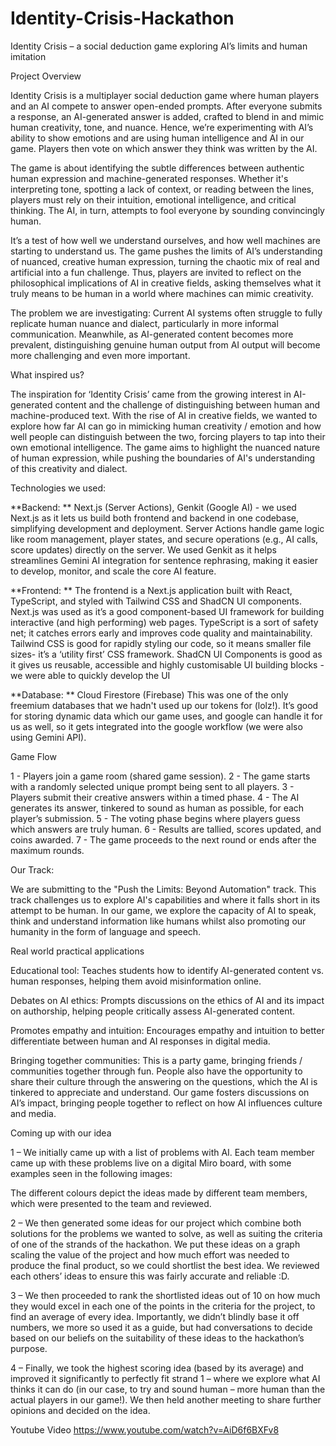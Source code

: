 # Identity-Crisis-Hackathon

Identity Crisis – a social deduction game exploring AI’s limits and human imitation

Project Overview

Identity Crisis is a multiplayer social deduction game where human players and an AI compete to answer open-ended prompts. After everyone submits a response, an AI-generated answer is added, crafted to blend in and mimic human creativity, tone, and nuance. Hence, we’re experimenting with AI’s ability to show emotions and are using human intelligence and AI in our game. Players then vote on which answer they think was written by the AI.

The game is about identifying the subtle differences between authentic human expression and machine-generated responses. Whether it's interpreting tone, spotting a lack of context, or reading between the lines, players must rely on their intuition, emotional intelligence, and critical thinking. The AI, in turn, attempts to fool everyone by sounding convincingly human.

It’s a test of how well we understand ourselves, and how well machines are starting to understand us. The game pushes the limits of AI’s understanding of nuanced, creative human expression, turning the chaotic mix of real and artificial into a fun challenge. Thus, players are invited to reflect on the philosophical implications of AI in creative fields, asking themselves what it truly means to be human in a world where machines can mimic creativity.

The problem we are investigating: Current AI systems often struggle to fully replicate human nuance and dialect, particularly in more informal communication. Meanwhile, as AI-generated content becomes more prevalent, distinguishing genuine human output from AI output will become more challenging and even more important.

What inspired us?

The inspiration for ‘Identity Crisis’ came from the growing interest in AI-generated content and the challenge of distinguishing between human and machine-produced text. With the rise of AI in creative fields, we wanted to explore how far AI can go in mimicking human creativity / emotion and how well people can distinguish between the two, forcing players to tap into their own emotional intelligence. The game aims to highlight the nuanced nature of human expression, while pushing the boundaries of AI's understanding of this creativity and dialect.

Technologies we used:

**Backend: ** Next.js (Server Actions), Genkit (Google AI) - we used Next.js as it lets us build both frontend and backend in one codebase, simplifying development and deployment. Server Actions handle game logic like room management, player states, and secure operations (e.g., AI calls, score updates) directly on the server. We used Genkit as it helps streamlines Gemini AI integration for sentence rephrasing, making it easier to develop, monitor, and scale the core AI feature.

**Frontend: ** The frontend is a Next.js application built with React, TypeScript, and styled with Tailwind CSS and ShadCN UI components. Next.js was used as it’s a good component-based UI framework for building interactive (and high performing) web pages. TypeScript is a sort of safety net; it catches errors early and improves code quality and maintainability. Tailwind CSS is good for rapidly styling our code, so it means smaller file sizes- it’s a ‘utility first’ CSS framework. ShadCN UI Components is good as it gives us reusable, accessible and highly customisable UI building blocks - we were able to quickly develop the UI

**Database: ** Cloud Firestore (Firebase) This was one of the only freemium databases that we hadn't used up our tokens for (lolz!). It’s good for storing dynamic data which our game uses, and google can handle it for us as well, so it gets integrated into the google workflow (we were also using Gemini API).

Game Flow

1 - Players join a game room (shared game session). 2 - The game starts with a randomly selected unique prompt being sent to all players. 3 - Players submit their creative answers within a timed phase. 4 - The AI generates its answer, tinkered to sound as human as possible, for each player’s submission. 5 - The voting phase begins where players guess which answers are truly human. 6 - Results are tallied, scores updated, and coins awarded. 7 - The game proceeds to the next round or ends after the maximum rounds.

Our Track:

We are submitting to the "Push the Limits: Beyond Automation" track. This track challenges us to explore AI's capabilities and where it falls short in its attempt to be human. In our game, we explore the capacity of AI to speak, think and understand information like humans whilst also promoting our humanity in the form of language and speech.

Real world practical applications

Educational tool: Teaches students how to identify AI-generated content vs. human responses, helping them avoid misinformation online.

Debates on AI ethics: Prompts discussions on the ethics of AI and its impact on authorship, helping people critically assess AI-generated content.

Promotes empathy and intuition: Encourages empathy and intuition to better differentiate between human and AI responses in digital media.

Bringing together communities: This is a party game, bringing friends / communities together through fun. People also have the opportunity to share their culture through the answering on the questions, which the AI is tinkered to appreciate and understand. Our game fosters discussions on AI’s impact, bringing people together to reflect on how AI influences culture and media.

Coming up with our idea

1 – We initially came up with a list of problems with AI. Each team member came up with these problems live on a digital Miro board, with some examples seen in the following images:

The different colours depict the ideas made by different team members, which were presented to the team and reviewed.

2 – We then generated some ideas for our project which combine both solutions for the problems we wanted to solve, as well as suiting the criteria of one of the strands of the hackathon. We put these ideas on a graph scaling the value of the project and how much effort was needed to produce the final product, so we could shortlist the best idea. We reviewed each others’ ideas to ensure this was fairly accurate and reliable :D.

3 – We then proceeded to rank the shortlisted ideas out of 10 on how much they would excel in each one of the points in the criteria for the project, to find an average of every idea. Importantly, we didn’t blindly base it off numbers, we more so used it as a guide, but had conversations to decide based on our beliefs on the suitability of these ideas to the hackathon’s purpose.

4 – Finally, we took the highest scoring idea (based by its average) and improved it significantly to perfectly fit strand 1 – where we explore what AI thinks it can do (in our case, to try and sound human – more human than the actual players in our game!). We then held another meeting to share further opinions and decided on the idea.

Youtube Video
https://www.youtube.com/watch?v=AiD6f6BXFv8
